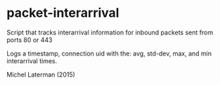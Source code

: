 packet-interarrival
===================

Script that tracks interarrival information for inbound packets sent from ports 80 or 443

Logs a timestamp, connection uid with the: avg, std-dev, max, and min interarrival times.

Michel Laterman (2015)
